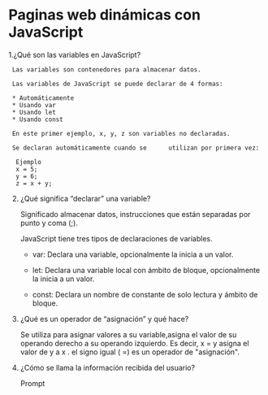 # Paginas web dinámicas con JavaScript  

 1.¿Qué son las variables en JavaScript?   
 
     Las variables son contenedores para almacenar datos.  
  
     Las variables de JavaScript se puede declarar de 4 formas:
    
     * Automáticamente
     * Usando var
     * Usando let
     * Usando const
 
     En este primer ejemplo, x, y, z son variables no declaradas.  
 
     Se declaran automáticamente cuando se      utilizan por primera vez:

      Ejemplo
      x = 5;
      y = 6;
      z = x + y;  
      
2. ¿Qué significa “declarar” una variable?

    Significado almacenar datos,               instrucciones que están separadas por      punto y coma (;).
   
    JavaScript tiene tres tipos de             declaraciones de variables.

   + var:
     Declara una variable, opcionalmente        la inicia a un valor.

   + let:
     Declara una variable local con ámbito      de bloque, opcionalmente la inicia a       un valor.

   + const:
     Declara un nombre de constante de          solo lectura y ámbito de bloque.

   
3. ¿Qué es un operador de “asignación” y       qué hace?

    Se utiliza para asignar valores a su       variable,asigna el valor de su             operando derecho a su operando             izquierdo. Es decir, x =     y asigna      el valor de y a x . el signo     igual     ( =) es un operador de                     "asignación".

4. ¿Cómo se llama la información recibida     del usuario?
   
   Prompt
